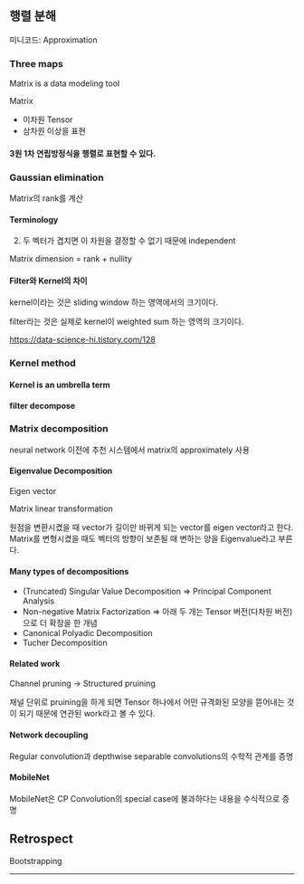 ## 행렬 분해
미니코드: Approximation

### Three maps
Matrix is a data modeling tool

Matrix
- 이차원
Tensor
- 삼차원 이상을 표현

#### 3원 1차 연립방정식을 행렬로 표현할 수 있다.

### Gaussian elimination
Matrix의 rank를 계산

#### Terminology
2. 두 벡터가 겹치면 이 차원을 결정할 수 없기 때문에 independent

Matrix dimension = rank + nullity

#### Filter와 Kernel의 차이
kernel이라는 것은 sliding window 하는 영역에서의 크기이다.

filter라는 것은 실제로 kernel이 weighted sum 하는 영역의 크기이다.

https://data-science-hi.tistory.com/128

### Kernel method
#### Kernel is an umbrella term

#### filter decompose

### Matrix decomposition
neural network 이전에 추천 시스템에서 matrix의 approximately 사용

#### Eigenvalue Decomposition
Eigen vector

Matrix linear transformation

원점을 변환시켰을 때 vector가 길이만 바뀌게 되는 vector를 eigen vector라고 한다. Matrix를 변형시켰을 때도 벡터의 방향이 보존될 때 변하는 양을 Eigenvalue라고 부른다.

#### Many types of decompositions
- (Truncated) Singular Value Decomposition => Principal Component Analysis
- Non-negative Matrix Factorization
=> 아래 두 개는 Tensor 버전(다차원 버전)으로 더 확장을 한 개념
- Canonical Polyadic Decomposition
- Tucher Decomposition

#### Related work
Channel pruning
-> Structured pruining

채널 단위로 pruining을 하게 되면 Tensor 하나에서 어떤 규격화된 모양을 뜯어내는 것이 되기 때문에 연관된 work라고 볼 수 있다.

#### Network decoupling
Regular convolution과 depthwise separable convolutions의 수학적 관계를 증명

#### MobileNet
MobileNet은 CP Convolution의 special case에 불과하다는 내용을 수식적으로 증명

## Retrospect
Bootstrapping
****
